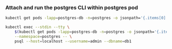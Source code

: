 ### Attach and run the postgres CLI within postgres pod 
```bash
kubectl get pods -lapp=postgres-db -n=postgres -o jsonpath='{.items[0].metadata.name}'

kubectl exec --stdin --tty \
    $(kubectl get pods -lapp=postgres-db -n=postgres -o jsonpath='{.items[0].metadata.name}') \
    --namespace=postgres -- \
    psql --host=localhost --username=admin --dbname=db1
```
